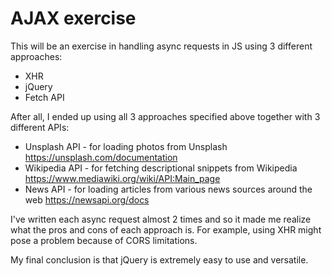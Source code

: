# AJAX exercise

This will be an exercise in handling async requests in JS using 3 different approaches:

- XHR
- jQuery
- Fetch API

After all, I ended up using all 3 approaches specified above together with 3 different APIs:

- Unsplash API - for loading photos from Unsplash
    https://unsplash.com/documentation
- Wikipedia API - for fetching descriptional snippets from Wikipedia
    https://www.mediawiki.org/wiki/API:Main_page
- News API - for loading articles from various news sources around the web
    https://newsapi.org/docs

I've written each async request almost 2 times and so it made me realize what the pros and cons of each approach is. For example, using XHR might pose a problem because of CORS limitations.

My final conclusion is that jQuery is extremely easy to use and versatile.
